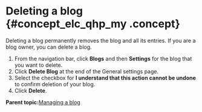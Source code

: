 # Deleting a blog {#concept_elc_qhp_my .concept}

Deleting a blog permanently removes the blog and all its entries. If you are a blog owner, you can delete a blog.

1.  From the navigation bar, click **Blogs** and then **Settings** for the blog that you want to delete.
2.  Click **Delete Blog** at the end of the General settings page.
3.  Select the checkbox for **I understand that this action cannot be undone** to confirm deletion of your blog.
4.  Click **Delete**.

**Parent topic:**[Managing a blog](../blogs/c_blog_managing.md)

